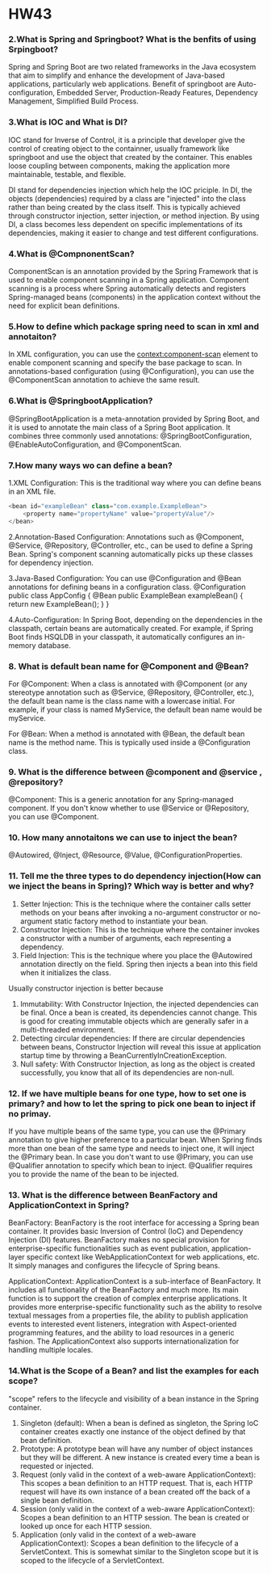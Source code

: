 # HW43

### 2.What is Spring and Springboot? What is the benfits of using Srpingboot?
Spring and Spring Boot are two related frameworks in the Java ecosystem that aim to simplify and enhance the development of Java-based applications, particularly web applications. Benefit of springboot are Auto-configuration, Embedded Server, Production-Ready Features, Dependency Management, Simplified Build Process. 

### 3.What is IOC and What is DI?
IOC stand for Inverse of Control, it is a principle that developer give the control of creating object to the containner, usually framework like springboot and use the object that created by the container. This enables loose coupling between components, making the application more maintainable, testable, and flexible.

DI stand for dependencies injection which help the IOC priciple. In DI, the objects (dependencies) required by a class are "injected" into the class rather than being created by the class itself. This is typically achieved through constructor injection, setter injection, or method injection. By using DI, a class becomes less dependent on specific implementations of its dependencies, making it easier to change and test different configurations.

### 4.What is @CompnonentScan?
ComponentScan is an annotation provided by the Spring Framework that is used to enable component scanning in a Spring application. Component scanning is a process where Spring automatically detects and registers Spring-managed beans (components) in the application context without the need for explicit bean definitions.

### 5.How to define which package spring need to scan in xml and annotaiton?
In XML configuration, you can use the <context:component-scan> element to enable component scanning and specify the base package to scan.
In annotations-based configuration (using @Configuration), you can use the @ComponentScan annotation to achieve the same result.

### 6.What is @SpringbootApplication?
@SpringBootApplication is a meta-annotation provided by Spring Boot, and it is used to annotate the main class of a Spring Boot application. It combines three commonly used annotations: @SpringBootConfiguration, @EnableAutoConfiguration, and @ComponentScan.

### 7.How many ways wo can define a bean?
1.XML Configuration: This is the traditional way where you can define beans in an XML file.
```java
<bean id="exampleBean" class="com.example.ExampleBean">
    <property name="propertyName" value="propertyValue"/>
</bean>

```

2.Annotation-Based Configuration: Annotations such as @Component, @Service, @Repository, @Controller, etc., can be used to define a Spring Bean. Spring's component scanning automatically picks up these classes for dependency injection.

3.Java-Based Configuration: You can use @Configuration and @Bean annotations for defining beans in a configuration class.
@Configuration
public class AppConfig {
    @Bean
    public ExampleBean exampleBean() {
        return new ExampleBean();
    }
}

4.Auto-Configuration: In Spring Boot, depending on the dependencies in the classpath, certain beans are automatically created. For example, if Spring Boot finds HSQLDB in your classpath, it automatically configures an in-memory database.

### 8. What is default bean name for @Component and @Bean?
For @Component: When a class is annotated with @Component (or any stereotype annotation such as @Service, @Repository, @Controller, etc.), the default bean name is the class name with a lowercase initial. For example, if your class is named MyService, the default bean name would be myService.

For @Bean: When a method is annotated with @Bean, the default bean name is the method name. This is typically used inside a @Configuration class.

### 9. What is the difference between  @component and  @service , @repository?
@Component: This is a generic annotation for any Spring-managed component. If you don't know whether to use @Service or @Repository, you can use @Component.

### 10. How many annotaitons we can use to inject the bean?
@Autowired, @Inject, @Resource, @Value, @ConfigurationProperties.

### 11. Tell me the three types to do dependency injection(How can we inject the beans in Spring)? Which way is better and why?
1. Setter Injection: This is the technique where the container calls setter methods on your beans after invoking a no-argument constructor or no-argument static factory method to instantiate your bean.
2. Constructor Injection: This is the technique where the container invokes a constructor with a number of arguments, each representing a dependency.
3. Field Injection: This is the technique where you place the @Autowired annotation directly on the field. Spring then injects a bean into this field when it initializes the class.

Usually constructor injection is better because 
1. Immutability: With Constructor Injection, the injected dependencies can be final. Once a bean is created, its dependencies cannot change. This is good for creating immutable objects which are generally safer in a multi-threaded environment.
2. Detecting circular dependencies: If there are circular dependencies between beans, Constructor Injection will reveal this issue at application startup time by throwing a BeanCurrentlyInCreationException.
3. Null safety: With Constructor Injection, as long as the object is created successfully, you know that all of its dependencies are non-null.

### 12. If we have multiple beans for one type, how to set one is primary? and how to let the spring to pick one bean to inject if no primay.
If you have multiple beans of the same type, you can use the @Primary annotation to give higher preference to a particular bean. When Spring finds more than one bean of the same type and needs to inject one, it will inject the @Primary bean. In case you don't want to use @Primary, you can use @Qualifier annotation to specify which bean to inject. @Qualifier requires you to provide the name of the bean to be injected.

### 13. What is the difference between BeanFactory and ApplicationContext in Spring?
BeanFactory: BeanFactory is the root interface for accessing a Spring bean container. It provides basic Inversion of Control (IoC) and Dependency Injection (DI) features. BeanFactory makes no special provision for enterprise-specific functionalities such as event publication, application-layer specific context like WebApplicationContext for web applications, etc. It simply manages and configures the lifecycle of Spring beans.

ApplicationContext: ApplicationContext is a sub-interface of BeanFactory. It includes all functionality of the BeanFactory and much more. Its main function is to support the creation of complex enterprise applications. It provides more enterprise-specific functionality such as the ability to resolve textual messages from a properties file, the ability to publish application events to interested event listeners, integration with Aspect-oriented programming features, and the ability to load resources in a generic fashion. The ApplicationContext also supports internationalization for handling multiple locales.

### 14.What is the Scope of a Bean?  and list the examples for each scope?
"scope" refers to the lifecycle and visibility of a bean instance in the Spring container.
1. Singleton (default): When a bean is defined as singleton, the Spring IoC container creates exactly one instance of the object defined by that bean definition. 
2. Prototype: A prototype bean will have any number of object instances but they will be different. A new instance is created every time a bean is requested or injected.
3. Request (only valid in the context of a web-aware ApplicationContext): This scopes a bean definition to an HTTP request. That is, each HTTP request will have its own instance of a bean created off the back of a single bean definition.
4. Session (only valid in the context of a web-aware ApplicationContext): Scopes a bean definition to an HTTP session. The bean is created or looked up once for each HTTP session.
5. Application (only valid in the context of a web-aware ApplicationContext): Scopes a bean definition to the lifecycle of a ServletContext. This is somewhat similar to the Singleton scope but it is scoped to the lifecycle of a ServletContext.
